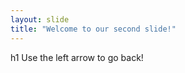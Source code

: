 ```yaml
---
layout: slide
title: "Welcome to our second slide!"
---
```

h1<Hello World>
Use the left arrow to go back!